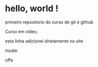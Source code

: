 # hello, world !
 primeiro repositorio do curso de git e github

Curso em video.

esta linha adicionei diretamente no site 


mudei

uffa

